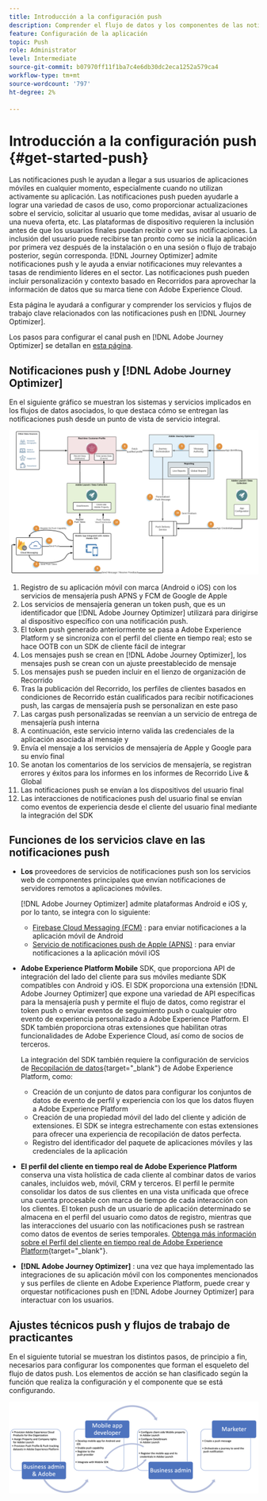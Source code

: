 ```yaml
---
title: Introducción a la configuración push
description: Comprender el flujo de datos y los componentes de las notificaciones push
feature: Configuración de la aplicación
topic: Push
role: Administrator
level: Intermediate
source-git-commit: b07970ff11f1ba7c4e6db30dc2eca1252a579ca4
workflow-type: tm+mt
source-wordcount: '797'
ht-degree: 2%

---
```


# Introducción a la configuración push {#get-started-push}

Las notificaciones push le ayudan a llegar a sus usuarios de aplicaciones móviles en cualquier momento, especialmente cuando no utilizan activamente su aplicación. Las notificaciones push pueden ayudarle a lograr una variedad de casos de uso, como proporcionar actualizaciones sobre el servicio, solicitar al usuario que tome medidas, avisar al usuario de una nueva oferta, etc. Las plataformas de dispositivo requieren la inclusión antes de que los usuarios finales puedan recibir o ver sus notificaciones. La inclusión del usuario puede recibirse tan pronto como se inicia la aplicación por primera vez después de la instalación o en una sesión o flujo de trabajo posterior, según corresponda. [!DNL Journey Optimizer] admite notificaciones push y le ayuda a enviar notificaciones muy relevantes a tasas de rendimiento líderes en el sector. Las notificaciones push pueden incluir personalización y contexto basado en Recorridos para aprovechar la información de datos que su marca tiene con Adobe Experience Cloud.

Esta página le ayudará a configurar y comprender los servicios y flujos de trabajo clave relacionados con las notificaciones push en [!DNL Journey Optimizer].

Los pasos para configurar el canal push en [!DNL Adobe Journey Optimizer] se detallan en [esta página](push-configuration.md).

## Notificaciones push y [!DNL Adobe Journey Optimizer]

En el siguiente gráfico se muestran los sistemas y servicios implicados en los flujos de datos asociados, lo que destaca cómo se entregan las notificaciones push desde un punto de vista de servicio integral.

![](assets/push-flow.png)

1. Registro de su aplicación móvil con marca (Android o iOS) con los servicios de mensajería push APNS y FCM de Google de Apple
1. Los servicios de mensajería generan un token push, que es un identificador que [!DNL Adobe Journey Optimizer] utilizará para dirigirse al dispositivo específico con una notificación push.
1. El token push generado anteriormente se pasa a Adobe Experience Platform y se sincroniza con el perfil del cliente en tiempo real; esto se hace OOTB con un SDK de cliente fácil de integrar
1. Los mensajes push se crean en [!DNL Adobe Journey Optimizer], los mensajes push se crean con un ajuste preestablecido de mensaje
1. Los mensajes push se pueden incluir en el lienzo de organización de Recorrido
1. Tras la publicación del Recorrido, los perfiles de clientes basados en condiciones de Recorrido están cualificados para recibir notificaciones push, las cargas de mensajería push se personalizan en este paso
1. Las cargas push personalizadas se reenvían a un servicio de entrega de mensajería push interna
1. A continuación, este servicio interno valida las credenciales de la aplicación asociada al mensaje y
1. Envía el mensaje a los servicios de mensajería de Apple y Google para su envío final
1. Se anotan los comentarios de los servicios de mensajería, se registran errores y éxitos para los informes en los informes de Recorrido Live &amp; Global
1. Las notificaciones push se envían a los dispositivos del usuario final
1. Las interacciones de notificaciones push del usuario final se envían como eventos de experiencia desde el cliente del usuario final mediante la integración del SDK

## Funciones de los servicios clave en las notificaciones push

* **Los** proveedores de servicios de notificaciones push son los servicios web de componentes principales que envían notificaciones de servidores remotos a aplicaciones móviles.

   [!DNL Adobe Journey Optimizer]  admite plataformas Android e iOS y, por lo tanto, se integra con lo siguiente:
   * [Firebase Cloud Messaging (FCM)](https://firebase.google.com/docs/cloud-messaging) : para enviar notificaciones a la aplicación móvil de Android
   * [Servicio de notificaciones push de Apple (APNS)](https://developer.apple.com/library/archive/documentation/NetworkingInternet/Conceptual/RemoteNotificationsPG/APNSOverview.html) : para enviar notificaciones a la aplicación móvil iOS

* **Adobe Experience Platform Mobile** SDK, que proporciona API de integración del lado del cliente para sus móviles mediante SDK compatibles con Android y iOS. El SDK proporciona una extensión [!DNL Adobe Journey Optimizer] que expone una variedad de API específicas para la mensajería push y permite el flujo de datos, como registrar el token push o enviar eventos de seguimiento push o cualquier otro evento de experiencia personalizado a Adobe Experience Platform. El SDK también proporciona otras extensiones que habilitan otras funcionalidades de Adobe Experience Cloud, así como de socios de terceros.

   La integración del SDK también requiere la configuración de servicios de [Recopilación de datos](https://experienceleague.adobe.com/docs/launch/using/home.html?lang=es){target=&quot;_blank&quot;} de Adobe Experience Platform, como:

   * Creación de un conjunto de datos para configurar los conjuntos de datos de evento de perfil y experiencia con los que los datos fluyen a Adobe Experience Platform
   * Creación de una propiedad móvil del lado del cliente y adición de extensiones. El SDK se integra estrechamente con estas extensiones para ofrecer una experiencia de recopilación de datos perfecta.
   * Registro del identificador del paquete de aplicaciones móviles y las credenciales de la aplicación

* **El perfil del cliente en tiempo real de Adobe Experience Platform**  conserva una vista holística de cada cliente al combinar datos de varios canales, incluidos web, móvil, CRM y terceros. El perfil le permite consolidar los datos de sus clientes en una vista unificada que ofrece una cuenta procesable con marca de tiempo de cada interacción con los clientes. El token push de un usuario de aplicación determinado se almacena en el perfil del usuario como datos de registro, mientras que las interacciones del usuario con las notificaciones push se rastrean como datos de eventos de series temporales. [Obtenga más información sobre el Perfil del cliente en tiempo real de Adobe Experience Platform](https://experienceleague.adobe.com/docs/experience-platform/profile/home.html){target=&quot;_blank&quot;}.

* **[!DNL Adobe Journey Optimizer]** : una vez que haya implementado las integraciones de su aplicación móvil con los componentes mencionados y sus perfiles de cliente en Adobe Experience Platform, puede crear y orquestar notificaciones push en  [!DNL Adobe Journey Optimizer] para interactuar con los usuarios.

## Ajustes técnicos push y flujos de trabajo de practicantes

En el siguiente tutorial se muestran los distintos pasos, de principio a fin, necesarios para configurar los componentes que forman el esqueleto del flujo de datos push. Los elementos de acción se han clasificado según la función que realiza la configuración y el componente que se está configurando.

![](assets/user-flow.png)
